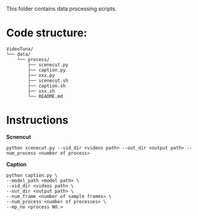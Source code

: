 
This folder contains data processing scripts.

# Code structure:
```
VideoTuna/
└── data/
    └── process/
        ├── scenecut.py
        ├── caption.py
        ├── xxx.py
        ├── scenecut.sh
        ├── caption.sh
        ├── xxx.sh
        └── README.md
```

# Instructions
**Scnencut**
```
python scenecut.py --vid_dir <videos path> --out_dir <output path> --num_process <number of process>
```
**Caption**
```
python caption.py \
--model_path <model path> \
--vid_dir <videos path> \
--out_dir <output path> \
--num_frame <number of sample frames> \
--num_process <number of processes> \
--mp_no <process NO.>
```
